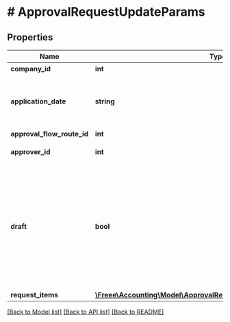 # # ApprovalRequestUpdateParams

## Properties

Name | Type | Description | Notes
------------ | ------------- | ------------- | -------------
**company_id** | **int** | 事業所ID |
**application_date** | **string** | 申請日 (yyyy-mm-dd)&lt;br&gt; 指定しない場合は当日の日付が登録されます。 | [optional]
**approval_flow_route_id** | **int** | 申請経路ID |
**approver_id** | **int** | 承認者のユーザーID | [optional]
**draft** | **bool** | 各種申請のステータス&lt;br&gt; falseを指定した時は申請中（in_progress）で各種申請を更新します。&lt;br&gt; trueを指定した時は下書き（draft）で各種申請を更新します。 |
**request_items** | [**\Freee\Accounting\Model\ApprovalRequestCreateParamsRequestItems[]**](ApprovalRequestCreateParamsRequestItems.md) |  |

[[Back to Model list]](../../README.md#models) [[Back to API list]](../../README.md#endpoints) [[Back to README]](../../README.md)
